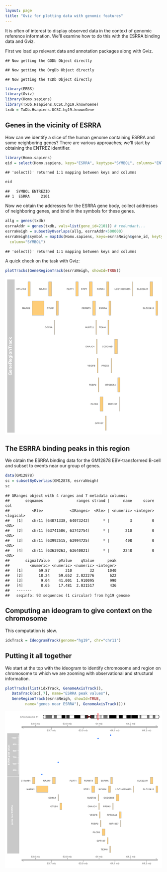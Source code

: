 ```yaml
---
layout: page
title: "Gviz for plotting data with genomic features"
---
```




It is often of interest to display observed data in the
context of genomic reference information.  We'll examine how to 
do this with the ESRRA binding data and Gviz.

First we load up relevant data and annotation packages along with
Gviz.


```
## Now getting the GODb Object directly
```

```
## Now getting the OrgDb Object directly
```

```
## Now getting the TxDb Object directly
```

```r
library(ERBS)
library(Gviz)
library(Homo.sapiens)
library(TxDb.Hsapiens.UCSC.hg19.knownGene)
txdb = TxDb.Hsapiens.UCSC.hg19.knownGene
```

## Genes in the vicinity of ESRRA

How can we identify a slice of the human genome containing
ESRRA and some neighboring genes?  There are various approaches;
we'll start by obtaining the ENTREZ identifier.


```r
library(Homo.sapiens)
eid = select(Homo.sapiens, keys="ESRRA", keytype="SYMBOL", columns="ENTREZID")
```

```
## 'select()' returned 1:1 mapping between keys and columns
```

```r
eid
```

```
##   SYMBOL ENTREZID
## 1  ESRRA     2101
```

Now we obtain the addresses for the ESRRA gene body,
collect addresses of neighboring genes, and bind in the
symbols for these genes.


```r
allg = genes(txdb)
esrraAddr = genes(txdb, vals=list(gene_id=2101)) # redundant...
esrraNeigh = subsetByOverlaps(allg, esrraAddr+500000) 
esrraNeigh$symbol = mapIds(Homo.sapiens, keys=esrraNeigh$gene_id, keytype="ENTREZID",
  column="SYMBOL")
```

```
## 'select()' returned 1:1 mapping between keys and columns
```

A quick check on the task with Gviz:

```r
plotTracks(GeneRegionTrack(esrraNeigh, showId=TRUE))
```

![plot of chunk lknei](figure/bioc2_gvfeat-lknei-1.png)

## The ESRRA binding peaks in this region

We obtain the ESRRA binding data for the GM12878 EBV-transformed
B-cell and subset to events near our group of genes.

```r
data(GM12878)
sc = subsetByOverlaps(GM12878, esrraNeigh)
sc
```

```
## GRanges object with 4 ranges and 7 metadata columns:
##       seqnames               ranges strand |      name     score       col
##          <Rle>            <IRanges>  <Rle> | <numeric> <integer> <logical>
##   [1]    chr11 [64071338, 64073242]      * |         3         0      <NA>
##   [2]    chr11 [63741506, 63742754]      * |       210         0      <NA>
##   [3]    chr11 [63992515, 63994725]      * |       408         0      <NA>
##   [4]    chr11 [63639263, 63640021]      * |      2248         0      <NA>
##       signalValue    pValue    qValue      peak
##         <numeric> <numeric> <numeric> <integer>
##   [1]       69.87       310        32      1040
##   [2]       18.24    59.652  2.022276       622
##   [3]        9.04    41.001  1.910095       990
##   [4]        8.65    17.481  2.031517       436
##   -------
##   seqinfo: 93 sequences (1 circular) from hg19 genome
```

## Computing an ideogram to give context on the chromosome

This computation is slow.

```r
idxTrack = IdeogramTrack(genome="hg19", chr="chr11")
```

## Putting it all together

We start at the top with the ideogram to identify chromosome and
region on chromosome to which we are zooming with observational
and structural information.


```r
plotTracks(list(idxTrack, GenomeAxisTrack(), 
   DataTrack(sc[,7], name="ESRRA peak values"), 
   GeneRegionTrack(esrraNeigh, showId=TRUE,
         name="genes near ESRRA"), GenomeAxisTrack()))
```

![plot of chunk dofull](figure/bioc2_gvfeat-dofull-1.png)
